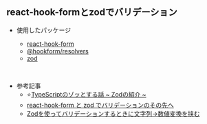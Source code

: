 ## react-hook-formとzodでバリデーション

-   使用したパッケージ

    -   [react-hook-form](https://www.npmjs.com/package/react-hook-form)
    -   [@hookform/resolvers](https://www.npmjs.com/package/@hookform/resolvers)
    -   [zod](https://www.npmjs.com/package/zod)

<br/>

-   参考記事
    -   ⭐️[TypeScriptのゾッとする話 ~ Zodの紹介 ~](https://zenn.dev/uttk/articles/bd264fa884e026#maps-%E5%9E%8B)
    -   [react-hook-form と zod でバリデーションのその先へ](https://zenn.dev/uzimaru0000/articles/react-hook-form-with-zod)
    -   [Zodを使ってバリデーションするときに文字列→数値変換を挟む](https://zenn.dev/nicopin/articles/e5cb871cd456eb)
